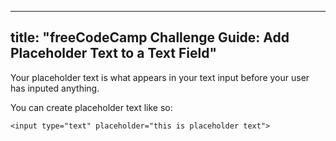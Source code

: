 
---
title: "freeCodeCamp Challenge Guide: Add Placeholder Text to a Text Field"
---

Your placeholder text is what appears in your text input before your user has inputed anything.

You can create placeholder text like so:

    <input type="text" placeholder="this is placeholder text">
